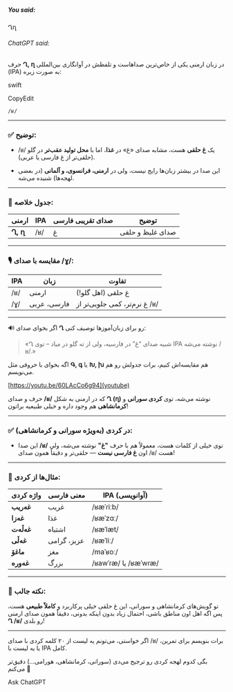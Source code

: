 ##### You said:

Ղղ

###### ChatGPT said:

حرف **Ղ, ղ** در زبان ارمنی یکی از خاص‌ترین صداهاست و تلفظش در آوانگاری بین‌المللی (IPA) به صورت زیره:

swift

CopyEdit

`/ʁ/`

---

### ✅ توضیح:

- /ʁ/ یک **غ حلقی** هست، مشابه صدای «غ» در **غذا**، اما با **محل تولید عقب‌تر** در گلو (حلقی‌تر از غ فارسی یا عربی).
    
- این صدا در بیشتر زبان‌ها رایج نیست، ولی در **ارمنی، فرانسوی، و آلمانی** (در بعضی لهجه‌ها) شنیده می‌شه.
    

---

### 🧠 جدول خلاصه:

|ارمنی|IPA|صدای تقریبی فارسی|توضیح|
|---|---|---|---|
|**Ղ, ղ**|/ʁ/|غ|صدای غلیظ و حلقی|

---

### 🎙️ مقایسه با صدای /ɣ/:

|IPA|زبان|تفاوت|
|---|---|---|
|/ʁ/|ارمنی|غ حلقی (اهل گلو!)|
|/ɣ/|فارسی، عربی|غ نرم‌تر، کمی جلویی‌تر از /ʁ/|

---

🔊 اگر بخوای صدای **Ղ** رو برای زبان‌آموزها توصیف کنی:

> «Ղ شبیه صدای “غ” در فارسیه، ولی از ته گلو در میاد – توی IPA نوشته می‌شه /ʁ/.»

اگه بخوای با حروفی مثل **Գ, գ** یا **Խ, խ** هم مقایسه‌اش کنیم، برات جدولش رو هم می‌نویسم.



[https://youtu.be/60LAcCo6g94](youtube)

حرف و صدای **/ʁ/** که در ارمنی به شکل **Ղ (ղ)** نوشته می‌شه، توی **کردی سورانی** و **کرمانشاهی** هم وجود داره و خیلی طبیعیه براتون!

---

### ✅ در کردی (به‌ویژه سورانی و کرمانشاهی):

- این صدا **/ʁ/** توی خیلی از کلمات هست، معمولاً هم با حرف **"غ"** نوشته می‌شه، ولی اون **غ فارسی نیست** — حلقی‌تر و دقیقاً همون صدای /ʁ/ هست!
    

---

### 📌 مثال‌ها از کردی:

| واژه کردی | معنی فارسی  | IPA (آوانویسی)       |
| --------- | ----------- | -------------------- |
| **غەریب** | غریب        | /ʁæˈɾiːb/            |
| **غەزا**  | غذا         | /ʁæˈzɑː/             |
| **غەڵەت** | اشتباه      | /ʁæˈlæt/             |
| **غەڵی**  | عزیز، گرامی | /ʁæˈliː/             |
| **ماغۆ**  | مغز         | /maˈʁoː/             |
| **غەورە** | بزرگ        | /ʁawˈɾæ/ یا /ʁæˈwɾæ/ |

---

### 📣 نکته جالب:

تو گویش‌های کرمانشاهی و سورانی، این غ حلقی خیلی پرکاربرد و **کاملاً طبیعی** هست، پس اگه اهل اون مناطق باشی، احتمال زیاد بدون اینکه بدونی، دقیقاً همون صدای ارمنی **Ղ /ʁ/** رو بلدی!

---

اگر خواستی، می‌تونم یه لیست از ۲۰ کلمه کردی با صدای /ʁ/ برات بنویسم برای تمرین، یا یه لیست با IPA کامل.

بگی کدوم لهجه‌ کردی رو ترجیح می‌دی (سورانی، کرمانشاهی، هورامی...) دقیق‌تر می‌کنم 🌿

Ask ChatGPT